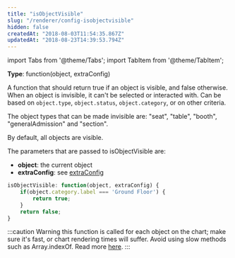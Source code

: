 ```yaml
---
title: "isObjectVisible"
slug: "/renderer/config-isobjectvisible"
hidden: false
createdAt: "2018-08-03T11:54:35.867Z"
updatedAt: "2018-08-23T14:39:53.794Z"
---
```


import Tabs from '@theme/Tabs';
import TabItem from '@theme/TabItem';

**Type**: function(object, extraConfig)  

A function that should return true if an object is visible, and false otherwise. When an object is invisible, it can't be selected or interacted with. Can be based on `object.type`, `object.status`, `object.category`, or on other criteria.

The object types that can be made invisible are: "seat", "table", "booth", "generalAdmission" and "section". 

By default, all objects are visible.

The parameters that are passed to isObjectVisible are:

* **object**: the current object
* **extraConfig**: see [extraConfig](/docs/renderer/config-extraconfig) 

```javascript
isObjectVisible: function(object, extraConfig) {
    if(object.category.label === 'Ground Floor') {
        return true;
    }
    return false;
}
```

:::caution Warning
this function is called for each object on the chart; make sure it's fast, or chart rendering times will suffer. Avoid using slow methods such as Array.indexOf. Read more [here](http://support.seats.io/integrating-seats-io/performance-tips-for-renderer-callbacks).
:::

